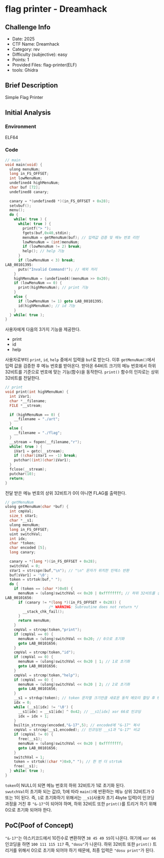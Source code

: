 # flag printer - Dreamhack
## Challenge Info
- Date: 2025
- CTF Name: Dreamhack
- Category: rev
- Difficulty (subjective): easy
- Points: 1 
- Provided Files: flag-printer(ELF)
- tools: Ghidra
## Brief Description
Simple Flag Printer
## Initial Analysis
### Environment
ELF64
### Code
``` c
// main
void main(void) {
  ulong menuNum;
  long in_FS_OFFSET;
  int lowMenuNum;
  undefined4 highMenuNum;
  char buf [72];
  undefined8 canary;
  
  canary = *(undefined8 *)(in_FS_OFFSET + 0x28);
  setvbuf();
  menu();
  do {
    while( true ) {
      while( true ) {
        printf("> ");
        fgets(buf,0x40,stdin);
        menuNum = getMenuNum(buf); // 입력값 검증 및 메뉴 번호 리턴
        lowMenuNum = (int)menuNum;
        if (lowMenuNum != 2) break;
        help(); // help 기능
      }
      if (lowMenuNum < 3) break;
LAB_00101395:
      puts("Invalid Command!"); // 예외 처리
    }
    highMenuNum = (undefined4)(menuNum >> 0x20);
    if (lowMenuNum == 0) {
      print(highMenuNum); // print 기능
    }
    else {
      if (lowMenuNum != 1) goto LAB_00101395;
      id(highMenuNum); // id 기능
    }
  } while( true );
}
```
사용자에게 다음의 3가지 기능을 제공한다.  
- print
- id
- help

사용자로부터 `print`, `id`, `help` 중에서 입력을 `buf`로 받는다. 이후 `getMenuNum()`에서 입력 값을 검증한 후 메뉴 번호를 받아온다. 받아온 64비트 크기의 메뉴 번호에서 하위 32비트를 기준으로 번호에 맞는 기능(함수)을 동작한다. `print()` 함수의 인자로는 상위 32비트를 전달한다.  
``` c
// print
void print(int highMenuNum) {
  int iVar1;
  char *__filename;
  FILE *__stream;
  
  if (highMenuNum == 0) {
    __filename = "./art";
  }
  else {
    __filename = "./flag";
  }
  __stream = fopen(__filename,"r");
  while( true ) {
    iVar1 = getc(__stream);
    if ((char)iVar1 == -1) break;
    putchar((int)(char)iVar1);
  }
  fclose(__stream);
  putchar(10);
  return;
}
```
전달 받은 메뉴 번호의 상위 32비트가 0이 아니면 FLAG를 출력한다.  
``` c
// getMenuNum
ulong getMenuNum(char *buf) {
  int cmpVal;
  size_t sVar1;
  char *__s1;
  ulong menuNum;
  long in_FS_OFFSET;
  uint switchVal;
  int idx;
  char *token;
  char encoded [5];
  long canary;
  
  canary = *(long *)(in_FS_OFFSET + 0x28);
  switchVal = 0;
  sVar1 = strcspn(buf,"\n"); // "\n" 문자가 위치한 인덱스 반환
  buf[sVar1] = '\0';
  token = strtok(buf," ");
  do {
    if (token == (char *)0x0) {
      menuNum = (ulong)switchVal << 0x20 | 0xffffffff; // 하위 32비트를 상위 32비트로 이동 후 하위 32비트를 1로 초기화
LAB_00101656:
      if (canary != *(long *)(in_FS_OFFSET + 0x28)) {
                    /* WARNING: Subroutine does not return */
        __stack_chk_fail();
      }
      return menuNum;
    }
    cmpVal = strcmp(token,"print");
    if (cmpVal == 0) {
      menuNum = (ulong)switchVal << 0x20; // 0으로 초기화
      goto LAB_00101656;
    }
    cmpVal = strcmp(token,"id");
    if (cmpVal == 0) {
      menuNum = (ulong)switchVal << 0x20 | 1; // 1로 초기화
      goto LAB_00101656;
    }
    cmpVal = strcmp(token,"help");
    if (cmpVal == 0) {
      menuNum = (ulong)switchVal << 0x20 | 2; // 2로 초기화
      goto LAB_00101656;
    }
    __s1 = strdup(token); // token 문자열 크기만큼 새로운 동적 메모리 할당 후 token 복사
    idx = 0;
    while (__s1[idx] != '\0') {
      __s1[idx] = __s1[idx] ^ 0x42; // __s1[idx] xor 66로 인코딩
      idx = idx + 1;
    }
    builtin_strncpy(encoded,"&-17",5); // encoded에 "&-17" 복사
    cmpVal = strcmp(__s1,encoded); // 인코딩된 __s1과 "&-17" 비교
    if (cmpVal != 0) {
      free(__s1);
      menuNum = (ulong)switchVal << 0x20 | 0xffffffff;
      goto LAB_00101656;
    }
    switchVal = 1; 
    token = strtok((char *)0x0," "); // 한 번 더 strtok 
    free(__s1);
  } while( true );
}
```
`token`이 NULL이 되면 메뉴 번호의 하위 32비트가 1로 초기화 된다.  
`swutchVal`이 초기화 되는 값(0, 1)에 따라 `main()`에 반환하는 메뉴 상위 32비트가 0 또는 1이 된다. 즉, `1`로 초기화하기 위해서는 `__s1`(사용자 초기 4byte 입력)이 인코딩 과정을 거친 후 `"&-17"`이 되어야 하며, 하위 32비트 또한 `print()`를 트리거 하기 위해 0으로 초기화 되어야 한다.  
## PoC(Poof of Concept)
`"&-17"`는 아스키코드에서 10진수로 변환하면 `38 45 49 55`이 나온다. 여기에 `xor 66` 인코딩을 하면 `100 111 115 117` 즉, `"dosu"`가 나온다. 하위 32비트 또한 `print()` 트리거를 위해서 0으로 초기화 되어야 하기 때문에, 최종 입력은 `"dosu print"`가 된다.  